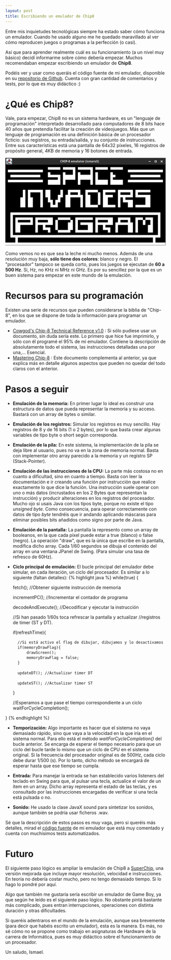 ```yaml
---
layout: post
title: Escribiendo un emulador de Chip8
---
```


Entre mis inquietudes tecnológicas siempre ha estado saber cómo funciona un emulador. Cuando he usado alguno me he quedado maravillado al ver cómo reproducen juegos o programas a la perfección (o casi).

Así que para aprender realmente cuál es su funcionamiento (a un nivel muy básico) decidí informarme sobre cómo debería empezar. Muchos recomendaban empezar escribiendo un emulador de **Chip8**.

Podéis ver y usar como queráis el código fuente de mi emulador, disponible en su [repositorio de Github](https://github.com/ismaro3/Java-chip8-emulator). Cuenta con gran cantidad de comentarios y tests, por lo que es muy didáctico :)

# ¿Qué es Chip8?

Vale, para empezar, Chip8 no es un sistema hardware, es un "lenguaje de programación" interpretado desarrollado para computadores de 8 bits hace 40 años que pretendía facilitar la creación de videojuegos. 
Más que un lenguaje de programación es una definición básica de un procesador ficticio: sus registros, su entrada/salida, y su conjunto de instrucciones.
Entre sus características está una pantalla de 64x32 píxeles, 16 registros de propósito general, 4KB de memoria y 16 botones de entrada. 

![Ejemplo de juego](/images/emulador-chip8/screenshot.png)

Como vemos no es que sea la leche ni mucho menos. Además de una resolución muy baja, **sólo tiene dos colores**: blanco y negro.
El "procesador" tampoco se queda corto, pues los juegos se ejecutan de **60 a 500 Hz**. Si, Hz, no KHz ni MHz ni GHz. Es por su sencillez por la que es un buen sistema para empezar en este mundo de la emulación.

# Recursos para su programación

Existen una serie de recursos que pueden considerarse la biblia de "Chip-8", en los que se dispone de toda la información para programar un emulador.

* [Cowgod's Chip-8 Technical Reference v1.0](http://devernay.free.fr/hacks/chip8/C8TECH10.HTM) : Si sólo pudiese usar un documento, sin duda sería este. Lo primero que hice fue imprimirlo, y sólo con él programé el 95% de mi emulador. Contiene la descripción de absolutamente todo el sistema, las instrucciones detalladas una por una,... Esencial.
* [Mastering Chip-8](http://devernay.free.fr/hacks/chip8/C8TECH10.HTM) : Este documento complementa al anterior, ya que explica más en detalle algunos aspectos que pueden no quedar del todo claros con el anterior.

# Pasos a seguir

* **Emulación de la memoria:** En primer lugar lo ideal es construir una estructura de datos que pueda representar la memoria y su acceso. Bastará con un array de bytes o similar.

* **Emulación de los registros:** Simular los registros es muy sencillo. Hay registros de 8 y de 16 bits (1 o 2 bytes), por lo que basta crear algunas variables de tipo byte o short según corresponda.

* **Emulación de la pila:** En este sistema, la implementación de la pila se deja libre al usuario, pues no va en la zona de memoria normal. Basta con implementar otro array parecido a la memoria y un registro SP (Stack-Pointer).

* **Emulación de las instrucciones de la CPU:** La parte más costosa no en cuanto a dificultad, sino en cuanto a tiempo. Basta con leer la documentación e ir creando una función por instrucción que realice exactamente lo que dice la función. Una instrucción suele operar con uno o más datos (incrustados en los 2 Bytes que representan la instrucción) y producir alteraciones en los registros del procesador. Mucho ojo si usais Java con los tipos byte, porque no existe el tipo *unsigned byte*. Como consecuencia, para operar correctamente con datos de tipo *byte* tendréis que ir andando aplicando máscaras para eliminar posibles bits añadidos como signo por parte de Java.

* **Emulación de la pantalla:** La pantalla la represento como un array de booleanos, en la que cada píxel puede estar a true (blanco) o false (negro). La operación "draw", que es la única que escribe en la pantalla, modifica dicho array. Cada 1/60 segundos se dibuja el contenido del array en una ventana JPanel de Swing. (Para simular una tasa de refresco de 60Hz).

* **Ciclo principal de emulación:** El bucle principal del emulador debe simular, en cada iteración, un ciclo del procesador. Es similar a lo siguiente (faltan detalles):
{% highlight java %}
while(true) {

    fetch();            //Obtener siguiente instrucción de memoria

    incrementPC();      //Incrementar el contador de programa

    decodeAndExecute(); //Decodificar y ejecutar la instrucción

    //Si han pasado 1/60s toca refrescar la pantalla y actualizar
    //registros de timer (ST y DT).

    if(refreshTime){ 

        //Si está activo el flag de dibujar, dibujamos y lo desactivamos
        if(memoryDrawFlag){
            drawScreen();
            memoryDrawFlag = false;
        }

        updateDT(); //Actualizar timer DT

        updateST(); //Actualizar timer ST


    }

    //Esperamos a que pase el tiempo correspondiente a un ciclo
    waitForCycleCompletion();


}
{% endhighlight %}

* **Temporización:** Algo importante es hacer que el sistema no vaya demasiado rápido, sino que vaya a la velocidad en la que iría en el sistema normal. Para ello está el método *waitForCycleCompletion()* del bucle anterior. Se encarga de esperar el tiempo necesario para que un ciclo del bucle tarde lo mismo que un ciclo de CPU en el sistema original. Si la frecuencia del procesador original es de 500Hz, cada ciclo debe durar 1/500 (s). Por lo tanto, dicho método se encargará de esperar hasta que ese tiempo se cumpla.

* **Entrada:** Para manejar la entrada se han establecido varios listeners del teclado en Swing para que, al pulsar una tecla, actualice el valor de un ítem en un array. Dicho array representa el estado de las teclas, y es consultado por las instrucciones encargadas de verificar si una tecla está pulsada o no.

* **Sonido:** He usado la clase JavaX sound para sintetizar los sonidos, aunque también se podría usar ficheros .wav.


Sé que la descripción de estos pasos es muy vaga, pero si queréis más detalles, mirad el [código fuente](https://github.com/ismaro3/Java-chip8-emulator) de mi emulador que está muy comentado y cuenta con muchísimos tests automatizados.

# Futuro
El siguiente paso lógico es ampliar la emulación de Chip8 a [SuperChip](http://devernay.free.fr/hacks/chip8/schip.txt), una versión mejorada que incluye mayor resolución, velocidad e instrucciones. En teoría no debería costar mucho, pero no tengo demasiado tiempo. Si lo hago lo pondré por aquí.

Algo que también me gustaría sería escribir un emulador de Game Boy, ya que según he leído es el siguiente paso lógico. No obstante pintá bastante más complicado, pues entran interrupciones, operaciones con distinta duración y otras dificultades.

Si queréis adentraros en el mundo de la emulación, aunque sea brevemente (para decir que habéis escrito un emulador), esta es la manera. Es más, no sé cómo no se propone como trabajo en asignaturas de Hardware de la carrera de Informática, pues es muy didáctico sobre el funcionamiento de un procesador.

Un saludo, Ismael.

